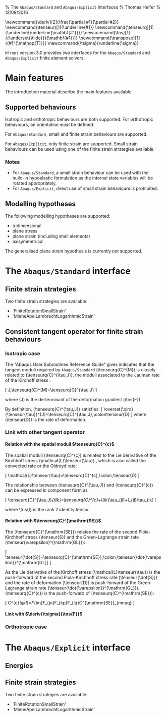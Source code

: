 % The `Abaqus/Standard` and `Abaqus/Explicit` interfaces
% Thomas Helfer
% 12/08/2016

\newcommand{\deriv}[2]{\frac{\partial #1}{\partial #2}}
\newcommand{\tenseur}[1]{\underline{#1}}
\newcommand{\tenseurq}[1]{\underline{\underline{\mathbf{#1}}}}
\newcommand{\tns}[1]{{\underset{\tilde{}}{\mathbf{#1}}}}
\newcommand{\transpose}[1]{{#1^{\mathop{T}}}}
\newcommand{\tsigma}{\underline{\sigma}}

`MFront` version 3.0 provides two interfaces for the `Abaqus/Standard`
and `Abaqus/Explicit` finite element solvers.

# Main features

The introduction material describe the main features available

## Supported behaviours

Isotropic and orthotropic behaviours are both supported. For
orthotropic behaviours, an orientation *must* be defined.

For `Abaqus/Standard`, small and finite strain behaviours are
supported.

For `Abaqus/Explicit`, only finite strain are supported. Small strain
behaviours can be used using one of the finite strain strategies
available.

### Notes

- For `Abaqus/Standard`, a small strain behaviour can be used with the
  build-in hypoelastic formulation as the internal state variables
  will be rotated appropriately.
- For `Abaqus/Explicit`, direct use of small strain behaviours is
  prohibited.

## Modelling hypotheses

The following modelling hypotheses are supported:

- tridimensional
- plane stress
- plane strain (including shell elements)
- axisymmetrical

The generalised plane strain hypothesis is currently *not* supported.

# The `Abaqus/Standard` interface

## Finite strain strategies

Two finite strain strategies are available:

- 'FiniteRotationSmallStrain'
- 'MieheApelLambrechtLogarithmicStrain'

## Consistent tangent operator for finite strain behaviours

### Isotropic case

The "Abaqus User Subroutines Reference Guide" gives indicates that the
tangent moduli required by `Abaqus/Standard` \(\tenseurq{C}^{M}\) is
closely related to \(\tenseurq{C}^{\tau\,J}\), the moduli associated
to the Jauman rate of the Kirchoff stress :

\[
J\,\tenseurq{C}^{M}=\tenseurq{C}^{\tau\,J}
\]

where \(J\) is the derterminant of the deformation gradient
\(\tns{F}\).

By definition, \(\tenseurq{C}^{\tau\,J}\) satisfies:
\[
\overset{\circ}{\tenseur{\tau}}^{J}=\tenseurq{C}^{\tau\,J}\,\colon\tenseur{D}
\]
where \(\tenseur{D}\) is the rate of deformation.

### Link with other tangent operator

#### Relation with the spatial moduli $\tenseurq{C}^{c}$

The spatial moduli \(\tenseurq{C}^{c}\) is related to the Lie
derivative of the Kirchhoff stress \(\mathcal{L}\tenseur{\tau}\) ,
which is also called the convected rate or the Oldroyd rate:

\[
\mathcal{L}\tenseur{\tau}=\tenseurq{C}^{c}\,\colon\,\tenseur{D}
\]

The relationship between \(\tenseurq{C}^{\tau\,J}\) and
\(\tenseurq{C}^{c}\) can be expressed in component form as

\[
\tenseurq{C}^{\tau\,J}_{ijlk}=\tenseurq{C}^{c}+I_{ik}\tau_{jl}+I_{jl}\tau_{ik}
\]

where \tns{I} is the rank 2 identity tensor.

#### Relation with $\tenseurq{C}^{\mathrm{SE}}$ 

The \(\tenseurq{C}^{\mathrm{SE}}\) relates the rate of the second
Piola-Kirchhoff stress \(\tenseur{S}\) and the Green-Lagrange strain
rate \(\tenseur{\varepsilon}^{\mathrm{GL}}\):

\[
\tenseur{\dot{S}}=\tenseurq{C}^{\mathrm{SE}}\,\colon\,\tenseur{\dot{\varepsilon}}^{\mathrm{GL}}
\]

As the Lie derivative of the Kirchoff stress
\(\mathcal{L}\tenseur{\tau}\) is the push-forward of the second
Piola-Kirchhoff stress rate \(\tenseur{\dot{S}}\) and the rate of
deformation \(\tenseur{D}\) is push-forward of the Green-Lagrange
strain rate \(\tenseur{\dot{\varepsilon}}^{\mathrm{GL}}\),
\(\tenseurq{C}^{c}\) is the push-forward of
\(\tenseurq{C}^{\mathrm{SE}}\):

\[
C^{c}_{ijkl}=F_{im}F_{jn}F_{kp}F_{lq}C^{\mathrm{SE}}_{mnpq}
\]

#### Link with $\deriv{\tsigma}{\tns{F}}$

### Orthotropic case

# The `Abaqus/Explicit` interface

## Energies

<!-- - Internal energy per unit mass -->
<!-- - Dissipated inelastic energy per unit mass -->

## Finite strain strategies

Two finite strain strategies are available:

- 'FiniteRotationSmallStrain'
- 'MieheApelLambrechtLogarithmicStrain'

<!-- Local IspellDict: english -->

